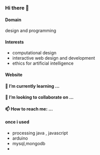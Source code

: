 ### Hi there 👋

#### Domain
design and programming

#### Interests
- computational design
- interactive web design and development
- ethics for artificial intelligence
#### Website

#### 🌱 I’m currently learning ...

#### 👯 I’m looking to collaborate on ...

#### 📫 How to reach me: ...

#### once i used
- processing java , javascript
- arduino
- mysql,mongodb
- 
<!--
**songye38/songye38** is a ✨ _special_ ✨ repository because its `README.md` (this file) appears on your GitHub profile.

Here are some ideas to get you started:

- 🔭 I’m currently working on ...
- 🌱 I’m currently learning ...
- 👯 I’m looking to collaborate on ...
- 🤔 I’m looking for help with ...
- 💬 Ask me about ...
- 📫 How to reach me: ...
- 😄 Pronouns: ...
- ⚡ Fun fact: ...
-->
